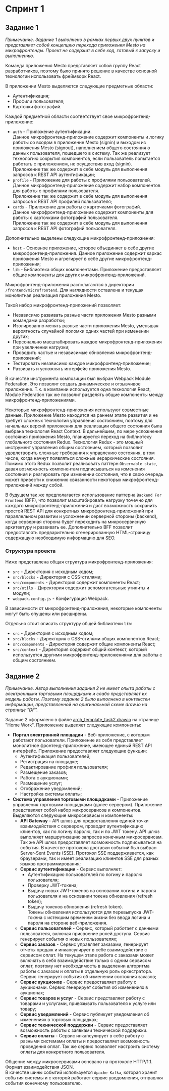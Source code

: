 # Спринт 1

## Задание 1

*Примечание. Задание 1 выполнено в рамках первых двух пунктов и представляет собой концепцию перехода приложения Mesto на микрофронтенды. Проект не содержит в себе код, готовый к запуску и выполнению.*

Команда приложения Mesto представляет собой группу React разработчиков, поэтому было принято решение в качестве основной технологии использовать фреймворк React.

В приложении Mesto выделяются следующие предметные области:

- Аутентификация;
- Профили пользователя;
- Карточки фотографий.

Каждой предметной области соответствует свое микрофронтенд-приложение:

- `auth` - Приложение аутентификации.  
Данное микрофронтенд-приложение содержит компоненты и логику работы со входом в приложение Mesto (signin) и выходом из приложения Mesto (signout), наполнением общего состояния о данных пользователя, пошедшего в систему. Так же реализует технологию сокрытия компонентов, если пользователь попытается работать с приложением, не осуществив вход (signin).  
Приложение так же содержит в себе модуль для выполнения запросов к REST API аутентификации;
- `profile` - Приложение для работы с профилями пользователей.  
Данное микрофронтенд-приложение содержит набор компонентов для работы с профилями пользователя.  
Приложение так же содержит в себе модуль для выполнения запросов к REST API профилей пользователя;
- `cards` - Приложение для работы с карточками фотографий.  
Данное микрофронтенд-приложение содержит компоненты для работы с карточками фотографий пользователя.  
Приложение так же содержит в себе модуль для выполнения запросов к REST API фотографий пользователя.

Дополнительно выделены следующие микрофронтенд-приложения:

- `host` - Основное приложение, которое объединяет в себе другие микрофронтенд-приложения. Данное приложение содержит каркас приложения Mesto и агрегирует в себе другие микрофронтенд-приложения;
- `lib` - Библиотека общих компонентами. Приложение предоставляет общие компоненты для других микрофронтенд-приложений.

Микрофронтенд-приложения располагаются в директории `/frontend/microfrontend`. Для наглядности оставлена и текущая монолитная реализация приложения Mesto.

Такой набор микрофронтенд-приложений позволяет:

- Независимо развивать разные части приложения Mesto разными командами разработки;
- Изолированно менять разные части приложения Mesto, уменьшая вероятность случайной поломки одних частей при изменении других;
- Персонально масштабировать каждое микрофронтенд-приложения при увеличении нагрузки;
- Проводить частые и независимые обновления микрофронтенд-приложений;
- Тестировать независимо каждое микрофронтенд-приложение;
- Развивать и усложнять интерфейс приложения Mesto.

В качестве инструмента композиции был выбран Webpack Module Federation. Это позволит создать динамическое и отзывчивое приложение. Т.к. в компании используется одна технология React, Module Federation так же позволит разделять общие компоненты между микрофронтенд-приложениями.

Некоторые микрофронтенд-приложения используют совместные данные. Приложение Mesto находится на раннем этапе развития и не требует сложных технологий управления состоянием, поэтому для начальных версий приложения для реализации общего состояния была выбрана технология React Context. В дальнейшем, по мере усложнения состояния приложения Mesto, планируется переход на библиотеку глобального состояния Redux. Технология Redux - это мощный инструмент управления общим состоянием, который позволит удовлетворить сложные требования к управлению состояния, в том числе, когда начнут появляться сложные иерархические состояния. Помимо этого Redux позволит реализовать паттерн `Observable state`, давая возможность компонентам подписываться на изменения состояния и реагировать при изменении состояния, что в свою очередь может привести к снижению связанности некоторых микрофронтенд-приложений между собой.

В будущем так же предполагается использование паттерна `Backend For Frontend` (BFF), что позволит масштабировать нагрузку точечно для каждого микрофронтенд-приложения и даст возможность сохранить простой REST API для конкретных микрофронтенд-приложений при параллельном развитии и усложнении серверной стороны (backend), когда серверная сторона будет переходить на микросервисную архитектуру и развивать ее.
Дополнительно BFF позволит предоставлять предварительно сгенерированную HTML-страницу содержащую необходимую информацию для SEO.

### Структура проекта

Ниже представлена общая структура микрофронтенд-приложения:

- `src` - Директория с исходным кодом;
- `src/blocks` - Директория с CSS-стилями;
- `src/components` - Директория содержит компоненты React;
- `src/utils` - Директория содержит вспомогательные утилиты и модули;
- `webpack.config.js` - Конфигурация Webpack.

В зависимости от микрофронтенд-приложения, некоторые компоненты могут быть опущены или расширены.

Отдельно стоит описать структуру общей библиотеки `lib`:

- `src` - Директория с исходным кодом;
- `src/blocks` - Директория с CSS-стилями общих компонентов React;
- `src/components` - Директория содержит общие компоненты React;
- `src/context` - Директория содержит общий контекст, который используется другими микрофронтенд-приложениями для работы с общим состоянием.

## Задание 2

*Примечание. Автор выполнения задания 2 не имеет опыта работы с электронными торговыми площадками и слабо представляет их модель работы. Поэтому задание 2 было выполнено в контекстен информации, представленной на оригинальной схеме draw.io на странице "DF".*

Задание 2 оформлено в файле [arch_template_task2.drawio](arch_template_task2.drawio) на странице "Home Work".
Приложение выделяет следующие компоненты:

- **Портал электронной площадки** - Веб-приложение, с которым работают пользователи. Приложение из себя представляет монолитное фронтенд-приложение, имеющее единый REST API интерфейс. Приложение предоставляет следующие функции:
  - Аутентификация пользователей;
  - Регистрация на площадке;
  - Редактирование профиля пользователя;
  - Размещение заказов;
  - Работа с аукционами;
  - Размещение услуг;
  - Отображение уведомлений;
  - Настройка системы оплаты;
- **Система управления торговыми площадками** - Приложение управления торговыми площадками (далее сервером). Приложение представляет собой набор микросервисов и компонентов. Выделяются следующие микросервисы и компоненты:
  - **API Gateway** - API шлюз для предоставления единой точки взаимодействия с сервером, проводит аутентификацию клиентов, как по логину паролю, так и по JWT токену. API шлюз выполняет маршрутизацию запросов конечным микросервисам. Так же API шлюз предоставляет возможность подписываться на события. В качестве протокола доставки событий был выбран Server-Sent Events (SSE). Протокол SSE поддерживается, как браузерами, так и имеет реализацию клиентов SSE для разных языков программирования;
  - **Сервис аутентификации** - Сервис выполняет:  
    - Аутентификацию пользователей по логину и паролю пользователя;
    - Проверку JWT-токена;  
    - Выдачу новых JWT-токенов на основании логина и пароля пользователя и на основании токена обновления (refresh token);
    - Выдачу токенов обновления (refresh token).  
    Токены обновления используются для перевыпуска JWT-токена с истекшим временем жизни без ввода логина и пароля на стороне веб-приложения.  
  - **Сервис пользователей** - Сервис, который работает с данными пользователя, включая присвоение ролей доступа. Сервис генерирует события о новых пользователях;
  - **Сервис заказов** - Сервис управляет заказами, генерирует отчеты продаж и инкапсулирует в себе взаимодействие с сервисом оплат. На текущем этапе работа с заказами может включать в себя взаимодействие только с одним сервисом оплат, поэтому нет необходимость в выделении алгоритма работы с заказом и оплаты в отдельную роль оркестратора. Сервис генерирует события об изменении состояния заказов;
  - **Сервис аукционов** - Сервис предоставляет работу с аукционами. Сервис генерирует события об изменениях в аукционах;
  - **Сервис товаров и услуг** - Сервис представляет работу с товарами и услугами, привязывать пользователя к услуге или товару;
  - **Сервис уведомлений** - Сервис публикует уведомления об изменениях в торговых площадках;
  - **Сервис технической поддержки** - Сервис предоставляет возможность работы с заявками технической поддержки.
  - **Сервис оплаты** - Сервис инкапсулирует в себе работу с разными системами оплаты и предоставляет возможность проведения оплат. Так же сервис позволяет настроить систему оплаты для конкретного пользователя.

Общение между микросервисами основано на протоколе HTTP/1.1. Формат взаимодействия JSON.  
В качестве шины событий используется `Apache Kafka`, которая хранит события системы и с которой работает сервис уведомления, отправляя события конечному пользователю.
